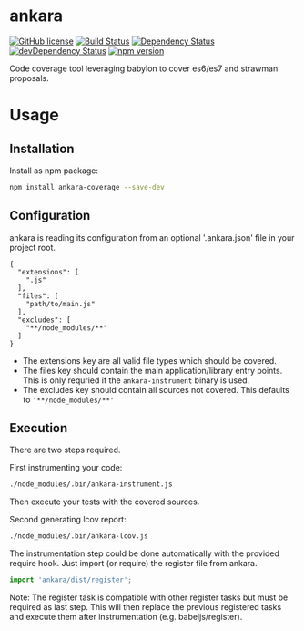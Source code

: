 # ankara

[![GitHub license](https://img.shields.io/github/license/KnisterPeter/ankara.svg)](https://github.com/KnisterPeter/ankara)
[![Build Status](https://api.travis-ci.org/KnisterPeter/ankara.svg)](https://travis-ci.org/KnisterPeter/ankara)
[![Dependency Status](https://david-dm.org/KnisterPeter/ankara.svg)](https://david-dm.org/KnisterPeter/ankara)
[![devDependency Status](https://david-dm.org/KnisterPeter/ankara/dev-status.svg)](https://david-dm.org/KnisterPeter/ankara#info=devDependencies)
[![npm version](https://img.shields.io/npm/v/ankara-coverage.svg)](https://www.npmjs.com/package/ankara-coverage)

Code coverage tool leveraging babylon to cover es6/es7 and strawman proposals.

# Usage

## Installation
Install as npm package:

```sh
npm install ankara-coverage --save-dev
```

## Configuration
ankara is reading its configuration from an optional '.ankara.json' file in your project root.
```
{
  "extensions": [
    ".js"
  ],
  "files": [
    "path/to/main.js"
  ],
  "excludes": [
    "**/node_modules/**"
  ]
}
```

* The extensions key are all valid file types which should be covered.
* The files key should contain the main application/library entry points.
  This is only requried if the `ankara-instrument` binary is used.
* The excludes key should contain all sources not covered. This defaults to
  `'**/node_modules/**'`

## Execution
There are two steps required.

First instrumenting your code:
```sh
./node_modules/.bin/ankara-instrument.js
```

Then execute your tests with the covered sources.

Second generating lcov report:
```sh
./node_modules/.bin/ankara-lcov.js
```

The instrumentation step could be done automatically with the provided require hook.
Just import (or require) the register file from ankara.
```js
import 'ankara/dist/register';
```

Note: The register task is compatible with other register tasks but must be required as last step.
This will then replace the previous registered tasks and execute them after instrumentation (e.g. babeljs/register).
